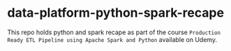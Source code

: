 # data-platform-python-spark-recape
This repo holds python and spark recape as part of the course `Production Ready ETL Pipeline using Apache Spark and Python` available on Udemy.
